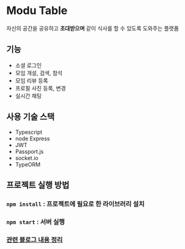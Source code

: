 # Modu Table

자신의 공간을 공유하고 **초대받으며** 같이 식사를 할 수 있도록 도와주는 플랫폼

## 기능

- 소셜 로그인
- 모임 개설, 검색, 참석
- 모임 리뷰 등록
- 프로필 사진 등록, 변경
- 실시간 채팅

## 사용 기술 스택

- Typescript
- node Express
- JWT
- Passport.js
- socket.io
- TypeORM

## 프로젝트 실행 방법

### `npm install` : 프로젝트에 필요로 한 라이브러리 설치

### `npm start` : 서버 실행

### [관련 블로그 내용 정리](https://helloinyong.tistory.com/144)
